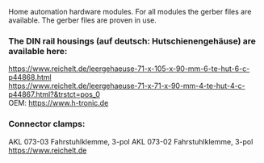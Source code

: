 Home automation hardware modules.
For all modules the gerber files are available.
The gerber files are proven in use.<br>

### The DIN rail housings (auf deutsch: Hutschienengehäuse) are available here:
https://www.reichelt.de/leergehaeuse-71-x-105-x-90-mm-6-te-hut-6-c-p44868.html<br>
https://www.reichelt.de/leergehaeuse-71-x-71-x-90-mm-4-te-hut-4-c-p44867.html?&trstct=pos_0<br>
OEM: https://www.h-tronic.de <br>

### Connector clamps:
AKL 073-03 Fahrstuhlklemme, 3-pol
AKL 073-02 Fahrstuhlklemme, 3-pol
https://www.reichelt.de
